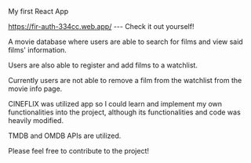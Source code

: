 My first React App

https://fir-auth-334cc.web.app/ --- Check it out yourself!

A movie database where users are able to search for films and view said films' information.

Users are also able to register and add films to a watchlist.

Currently users are not able to remove a film from the watchlist from the movie info page. 

CINEFLIX was utilized app so I could learn and implement my own functionalities into the project, although its functionalities and code was heavily modified.

TMDB and OMDB APIs are utilized.

Please feel free to contribute to the project!


